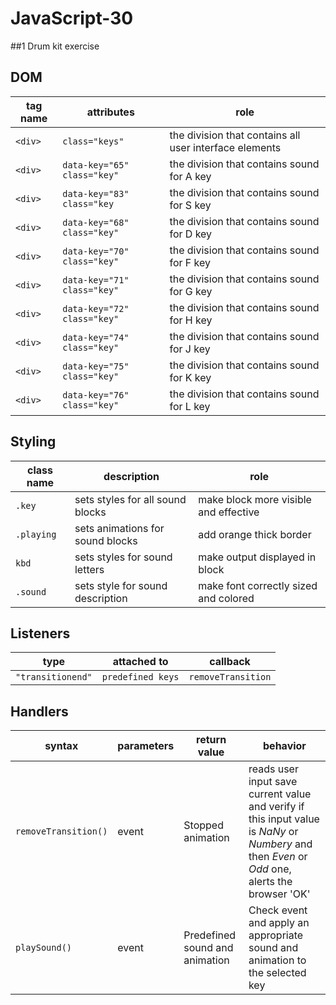 # JavaScript-30

##1 Drum kit exercise

## DOM

| tag name | attributes                  | role                                                   |
| -------- | --------------------------- | ------------------------------------------------------ |
| `<div>`  | `class="keys"`              | the division that contains all user interface elements |
| `<div>`  | `data-key="65" class="key"` | the division that contains sound for A key             |
| `<div>`  | `data-key="83" class="key`  | the division that contains sound for S key             |
| `<div>`  | `data-key="68" class="key"` | the division that contains sound for D key             |
| `<div>`  | `data-key="70" class="key"` | the division that contains sound for F key             |
| `<div>`  | `data-key="71" class="key"` | the division that contains sound for G key             |
| `<div>`  | `data-key="72" class="key"` | the division that contains sound for H key             |
| `<div>`  | `data-key="74" class="key"` | the division that contains sound for J key             |
| `<div>`  | `data-key="75" class="key"` | the division that contains sound for K key             |
| `<div>`  | `data-key="76" class="key"` | the division that contains sound for L key             |

## Styling

| class name | description                      | role                                  |
| ---------- | -------------------------------- | ------------------------------------- |
| `.key`     | sets styles for all sound blocks | make block more visible and effective |
| `.playing` | sets animations for sound blocks | add orange thick border               |
| `kbd`      | sets styles for sound letters    | make output displayed in block        |
| `.sound`   | sets style for sound description | make font correctly sized and colored |

## Listeners

| type              | attached to       | callback           |
| ----------------- | ----------------- | ------------------ |
| `"transitionend"` | `predefined keys` | `removeTransition` |

## Handlers

| syntax               | parameters | return value                   | behavior                                                                                                                                        |
| -------------------- | ---------- | ------------------------------ | ----------------------------------------------------------------------------------------------------------------------------------------------- |
| `removeTransition()` | event      | Stopped animation              | reads user input save current value and verify if this input value is _NaNy_ or _Numbery_ and then _Even_ or _Odd_ one, alerts the browser 'OK' |
| `playSound()`        | event      | Predefined sound and animation | Check event and apply an appropriate sound and animation to the selected key                                                                    |
